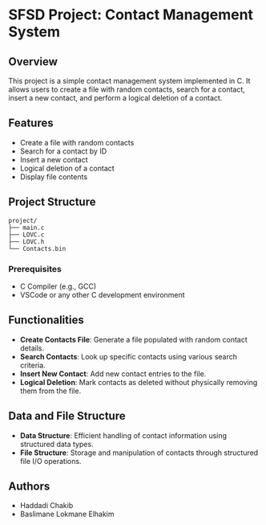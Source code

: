 # SFSD Project: Contact Management System

## Overview

This project is a simple contact management system implemented in C. It allows users to create a file with random contacts, search for a contact, insert a new contact, and perform a logical deletion of a contact.

## Features

- Create a file with random contacts
- Search for a contact by ID
- Insert a new contact
- Logical deletion of a contact
- Display file contents

## Project Structure

```
project/
├── main.c
├── LOVC.c
├── LOVC.h
└── Contacts.bin
```

### Prerequisites

- C Compiler (e.g., GCC)
- VSCode or any other C development environment

## Functionalities

- **Create Contacts File**: Generate a file populated with random contact details.
- **Search Contacts**: Look up specific contacts using various search criteria.
- **Insert New Contact**: Add new contact entries to the file.
- **Logical Deletion**: Mark contacts as deleted without physically removing them from the file.

## Data and File Structure

- **Data Structure**: Efficient handling of contact information using structured data types.
- **File Structure**: Storage and manipulation of contacts through structured file I/O operations.

## Authors

- Haddadi Chakib
- Baslimane Lokmane Elhakim
